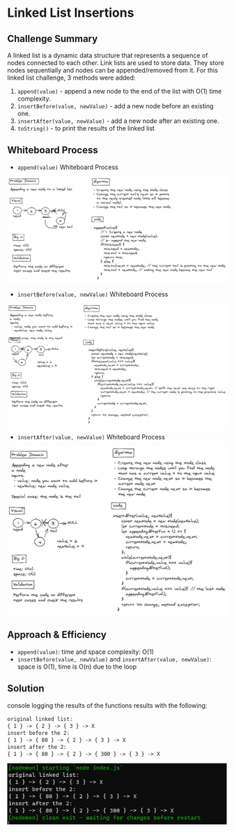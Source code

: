 # Linked List Insertions

## Challenge Summary

A linked list is a dynamic data structure that represents a sequence of nodes connected to each other. Link lists are used to store data. They store nodes sequentially and nodes can be appended/removed from it.
For this linked list challenge, 3 methods were added:

1. `append(value)` - append a new node to the end of the list with O(1) time complexity.
2. `insertBefore(value, newValue)` - add a new node before an existing one.
3. `insertAfter(value, newValue)` - add a new node after an existing one.
4. `toString()` - to print the results of the linked list

## Whiteboard Process

* `append(value)` Whiteboard Process

![append](./images/test11.PNG)

* `insertBefore(value, newValue)` Whiteboard Process

![insertBefore](./images/test22.PNG)

* `insertAfter(value, newValue)` Whiteboard Process

![insertAfter](./images/test33.PNG)

## Approach & Efficiency

* `append(value)`: time and space complexity: O(1)
* `insertBefore(value, newValue)` and `insertAfter(value, newValue)`: space is O(1), time is O(n) due to the loop

## Solution

console logging the results of the functions results with the following:

```
original linked list:
{ 1 } -> { 2 } -> { 3 } -> X
insert before the 2:
{ 1 } -> { 80 } -> { 2 } -> { 3 } -> X
insert after the 2:
{ 1 } -> { 80 } -> { 2 } -> { 300 } -> { 3 } -> X
```

![logging](./images/logging.PNG)
